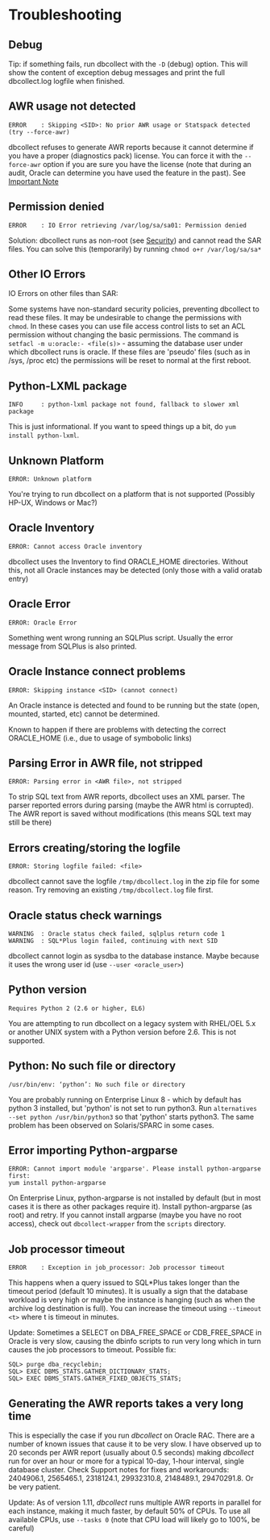 # Troubleshooting

## Debug

Tip: if something fails, run dbcollect with the ```-D``` (debug) option. This will show the content of exception debug messages and print the full dbcollect.log logfile when finished.

## AWR usage not detected

```ERROR    : Skipping <SID>: No prior AWR usage or Statspack detected (try --force-awr)```

dbcollect refuses to generate AWR reports because it cannot determine if you have a proper (diagnostics pack) license. You can force it with the ```--force-awr``` option if you are sure you have the license (note that during an audit, Oracle can determine you have used the feature in the past). See [Important Note](https://github.com/outrunnl/dbcollect/blob/master/README.md#important-note)

## Permission denied
```
ERROR    : IO Error retrieving /var/log/sa/sa01: Permission denied
```

Solution: dbcollect runs as non-root (see [Security](https://github.com/outrunnl/dbcollect/blob/master/SECURITY.md)) and cannot read the SAR files.
You can solve this (temporarily) by running ```chmod o+r /var/log/sa/sa*```

## Other IO Errors

IO Errors on other files than SAR:

Some systems have non-standard security policies, preventing dbcollect to read these files. It may be undesirable to change the permissions with ```chmod```. In these cases you can use file access control lists to set an ACL permission without changing the basic permissions. The command is
```setfacl -m u:oracle:- <file(s)>``` - assuming the database user under which dbcollect runs is oracle.
If these files are 'pseudo' files (such as in /sys, /proc etc) the permissions will be reset to normal at the first reboot.

## Python-LXML package

```INFO     : python-lxml package not found, fallback to slower xml package```

This is just informational. If you want to speed things up a bit, do ```yum install python-lxml```.

## Unknown Platform

```ERROR: Unknown platform```

You're trying to run dbcollect on a platform that is not supported (Possibly HP-UX, Windows or Mac?)

## Oracle Inventory

```ERROR: Cannot access Oracle inventory```

dbcollect uses the Inventory to find ORACLE_HOME directories. Without this, not all Oracle instances may be detected (only those with a valid oratab entry)

## Oracle Error

```ERROR: Oracle Error```

Something went wrong running an SQLPlus script. Usually the error message from SQLPlus is also printed.

## Oracle Instance connect problems

```ERROR: Skipping instance <SID> (cannot connect)```

An Oracle instance is detected and found to be running but the state (open, mounted, started, etc) cannot be determined.

Known to happen if there are problems with detecting the correct ORACLE_HOME (i.e., due to usage of symbobolic links)

## Parsing Error in AWR file, not stripped

```ERROR: Parsing error in <AWR file>, not stripped```

To strip SQL text from AWR reports, dbcollect uses an XML parser. The parser reported errors during parsing (maybe the AWR html is corrupted). The AWR report is saved without modifications (this means SQL text may still be there)

## Errors creating/storing the logfile

```ERROR: Storing logfile failed: <file>```

dbcollect cannot save the logfile ```/tmp/dbcollect.log``` in the zip file for some reason. Try removing an existing ```/tmp/dbcollect.log``` file first.

## Oracle status check warnings

    WARNING  : Oracle status check failed, sqlplus return code 1
    WARNING  : SQL*Plus login failed, continuing with next SID

dbcollect cannot login as sysdba to the database instance. Maybe because it uses the wrong user id (use ```--user <oracle_user>```)

## Python version

```Requires Python 2 (2.6 or higher, EL6)```

You are attempting to run dbcollect on a legacy system with RHEL/OEL 5.x or another UNIX system with a Python version before 2.6. This is not supported.

## Python: No such file or directory

```/usr/bin/env: ‘python’: No such file or directory```

You are probably running on Enterprise Linux 8 - which by default has python 3 installed, but 'python' is not set to run python3. Run ```alternatives --set python /usr/bin/python3``` so that 'python' starts python3. The same problem has been observed on Solaris/SPARC in some cases.

## Error importing Python-argparse

```
ERROR: Cannot import module 'argparse'. Please install python-argparse first:
yum install python-argparse
```

On Enterprise Linux, python-argparse is not installed by default (but in most cases it is there as other packages require it). Install python-argparse (as root) and retry. If you cannot install argparse (maybe you have no root access), check out `dbcollect-wrapper` from the `scripts` directory.

## Job processor timeout

```ERROR    : Exception in job_processor: Job processor timeout```

This happens when a query issued to SQL*Plus takes longer than the timeout period (default 10 minutes). It is usually a sign that the database workload is very high or maybe the instance is hanging (such as when the archive log destination is full).
You can increase the timeout using ```--timeout <t>``` where t is timeout in minutes.

Update: Sometimes a SELECT on DBA_FREE_SPACE or CDB_FREE_SPACE in Oracle is very slow, causing the dbinfo scripts to run very long which in turn causes the job processors to timeout. Possible fix:

```
SQL> purge dba_recyclebin;
SQL> EXEC DBMS_STATS.GATHER_DICTIONARY_STATS;
SQL> EXEC DBMS_STATS.GATHER_FIXED_OBJECTS_STATS;
```

## Generating the AWR reports takes a very long time

This is especially the case if you run _dbcollect_ on Oracle RAC. There are a number of known issues that cause it to be very slow. I have observed up to 20 seconds per AWR report (usually about 0.5 seconds) making _dbcollect_ run for over an hour or more for a typical 10-day, 1-hour interval, single database cluster.
Check Support notes for fixes and workarounds: 2404906.1, 2565465.1, 2318124.1, 29932310.8, 2148489.1, 29470291.8. Or be very patient.

Update: As of version 1.11, _dbcollect_ runs multiple AWR reports in parallel for each instance, making it much faster, by default 50% of CPUs. To use all available CPUs, use ```--tasks 0``` (note that CPU load will likely go to 100%, be careful)
